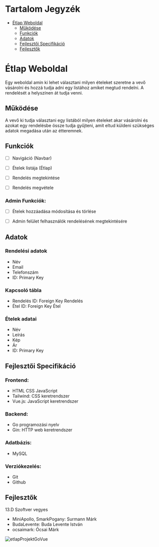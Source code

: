 # Tartalom Jegyzék

-  [Étlap Weboldal](#Étlap)
    -  [Működése](#Működése)
    -  [Funkciók](#Funkciók)
    -  [Adatok](#Adatok)
    -  [Fejlesztői Specifikáció](#Fejlesztői-Specifikáció)
    -  [Fejlesztők](#Fejlesztők)

<a id="Étlap"></a>

# Étlap Weboldal

Egy weboldal amin ki lehet választani milyen ételeket szeretne a vevő vásárolni és hozzá tudja adni egy listához amiket megtud rendelni. A rendelését a helyszínen át tudja venni.


<a id="Működése"></a>

## Működése

A vevő ki tudja választani egy listából milyen ételeket akar vásárolni és azokat egy rendelésbe össze tudja gyűjteni, amit eltud küldeni szükséges adatok megadása után az étteremnek.


<a id="Funkciók"></a>

## Funkciók

-   [ ] Navigáció (Navbar)
-   [ ] Ételek listája (Étlap)
-   [ ] Rendelés megtekintése
-   [ ] Rendelés megvétele


### Admin Funkciók:

-   [ ] Ételek hozzáadása módosítása és törlése
-   [ ] Admin felület felhasználók rendelésének megtekintésére


<a id="Adatok"></a>

## Adatok


### Rendelési adatok

-   Név
-   Email
-   Telefonszám
-   ID: Primary Key


### Kapcsoló tábla

-   Rendelés ID: Foreign Key Rendelés
-   Étel ID: Foreign Key Étel


### Ételek adatai

-   Név
-   Leírás
-   Kép
-   Ár
-   ID: Primary Key


<a id="Fejlesztői-Specifikáció"></a>

## Fejlesztői Specifikáció


### Frontend:

-   HTML CSS JavaScript
-   Tailwind: CSS keretrendszer
-   Vue.js: JavaScript keretrendszer


### Backend:

-   Go programozási nyelv
-   Gin: HTTP web keretrendszer


### Adatbázis:

-   MySQL


### Verziókezelés:

-   Git
-   Github


<a id="Fejlesztők"></a>

## Fejlesztők

13.D Szoftver vegyes

-   MiniApollo, SmarkPogany: Surmann Márk
-   BudaLevente: Buda Levente István
-   ocsaimark: Ócsai Márk

![etlapProjektGoVue](https://github.com/user-attachments/assets/7b4b702b-75de-49f6-824d-d1b6d5348dfc)

